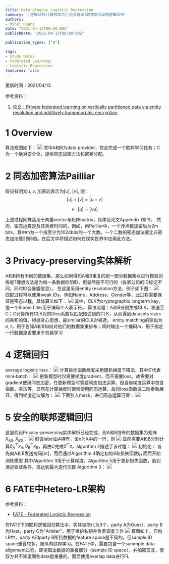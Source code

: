 ```yaml
---
title: Heterologous Logistic Regression
summary: '[逻辑回归][联邦学习][论文选读]联邦学习异构逻辑回归'
authors:
- Minel Huang
date: “2021-04-13T00:00:00Z”
publishDate: "2021-04-13T00:00:00Z"

publication_types: ["0"]

tags: 
- Study Notes
- Federated Learning
- Logistic Regression
featured: false
---
```


更新时间：2021/04/13

参考资料：
1. [论文：Private federated learning on vertically partitioned data via entity resolution and additively homomorphic encryption](https://arxiv.org/abs/1711.10677)

# 1 Overview
算法框图如下：
![](1.1.jpg)
其中A和B为data provider，联合完成一个联邦学习任务；C为一个绝对安全体，提供同态加密方法和密钥分配。

# 2 同态加密算法Pailliar
假设有明文u, v, 加密后表示为[u], [v], 则：
$$[u] + [v] = [u + v]$$

$$v·[u] = [vu]$$

上述过程同样适用于向量vector与矩阵matrix，具体见论文Appendix Ⅰ章节。
然而，密态运算是及其耗费时间的，例如，再Paillier中，一个浮点数加密后为2m bits，其中m为一个指至少为1024bits的一个大数。一个二数的密态加法要比非密态加法慢2到3倍。在后文中将描述如何在现实世界中应用此方法。

# 3 Privacy-preserving实体解析
A和B持有不同的数据集，那么如何得知A和B重复的那一部分数据集以进行模型训练呢?理想方法是为每一条数据标明ID，但显然是不可行的（各家公司的ID标记不同，同时ID会暴露信息）。
在这里采用entity resolution方法，例子如下图：
![](3.1.jpg)
匹配过程可以使用weak IDs，例如Name，Address，Gender等，此过程需要保证是密态过程，具体算法如下：
![](3.2.jpg)
其中，CLK为cryptographic longterm key，是一个Bloom filter用于编码个人表示符。
算法流程：A和B分别生成CLK，发送至C；C计算所有CLK对的Dice系数以匹配接受到的CLK，从而得到datasets sizes的乘积的值。根据贪心思想，最similar的CLK对被选。
entity matching的输出为$\sigma,\tau$，用于告知A和B如何对他们的数据集重排布；同时输出一个掩码$m$，用于指定一行数据是否要用于机器学习

# 4 逻辑回归
average logistic loss：
![](4.1.jpg)
计算目标函数梯度采用随机梯度下降法，其中$S'$代表mini-batch：
![](4.2.jpg)
更新模型时仅需要梯度gradient，而不需要loss，故需要对gradient使用同态加密，在更新模型时需要同态加法运算。但当前梯度运算中包含指数，乘法等，显然在计算梯度时很难使用同态运算，故将loss函数做二阶泰勒展开，得到梯度近似解为：
![](4.3.jpg)
下面引入mask，进行同态运算可得：
![](4.4.jpg)

# 5 安全的联邦逻辑回归
这里假设Privacy-preserving实体解析已经完成，则A和B持有的数据集为矩阵$X_{AS}, X_{BS}$：
![](5.1.jpg)
假设label由A持有，设x为X中的一行，则
![](5.2.jpg)
显然需要A和B分别计算$\theta^\top_Ax_A, \theta^\top_Bx_B$，再由C完成$\theta^\top x$，algorithm 2描述了该过程：
![](5.3.jpg)
初始化：
首先向A和B发送掩码[m]，而后通过Algorithm 4确定初始$\theta$和损失函数$l_H$
而后开始训练模型
其中Algorithm 3用于计算梯度，Algorithm 5用于更新损失函数，直到满足收敛条件，或达到最大迭代次数
Algorithm 3：
![](5.4.jpg)

# 6 FATE中Hetero-LR架构
参考资料：
- [FATE - Federated Logistic Regression](https://fate.readthedocs.io/en/latest/_build_temp/python/federatedml/linear_model/logistic_regression/README.html)

在FATE下的联邦逻辑回归算法中，实体被简化为3个，party A为Guest，party B为Host，party C为"Arbiter"，用于维护私钥并负责调度工作
![](./6.1.png)
框图如上，异构LR中，party A和party B所持数据的feature space是不同的，但sample ID space重叠较多，属纵向联邦学习。在FATE中，需要包含一个sammple data alignment过程，即提取出数据的重叠部分（sample ID space），并加密交互，使双方并不知道哪些data是重叠的。而后使用overlap data进行FL